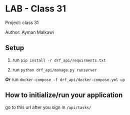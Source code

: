 # LAB - Class 31

Project: class 31

Author: Ayman Malkawi

## Setup

1. run ```pip install -r drf_api/requirments.txt```

2. run ```python drf_api/manage.py runserver```

***Or***
run ```docker-compose -f drf_api/docker-compose.yml up```
## How to initialize/run your application

go to this url after you sign in ```/api/tasks/```
